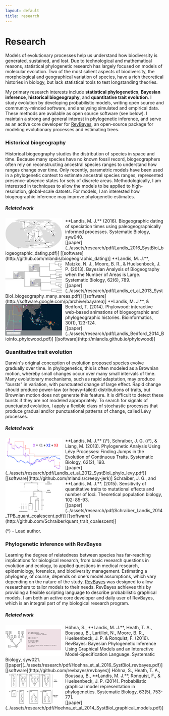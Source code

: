 ```yaml
---
layout: default
title: research
---
```

<h1>Research</h1>

Models of evolutionary processes help us understand how biodiversity is generated, sustained, and lost.
Due to technological and mathematical reasons, statistical phylogenetic research has largely focused on models of molecular evolution.
Two of the most salient aspects of biodiversity, the morphological and geographical variation of species, have a rich theoretical histories in biology, but lack statistical tools to test longstanding theories.

My primary research interests include **statistical phylogenetics**, **Bayesian inference**, **historical biogeography**, and **quantitative trait evolution**.
I study evolution by developing probabilistic models, writing open source and community-minded software, and analysing simulated and empirical data.
These methods are available as open source software (see below).
I maintain a strong and general interest in phylogenetic inference, and serve as an active core developer for [RevBayes](http://revbayes.com), an open-source package for modeling evolutionary processes and estimating trees.

### Historical biogeography


Historical biogeography studies the distribution of species in space and time.
Because many species have no known fossil record, biogeographers often rely on reconstructing ancestral species ranges to understand how ranges change over time.
Only recently, parametric models have been used in a phylogenetic context to estimate ancestral species ranges, represented presence-absence states for sets of discrete areas.
Methodologically, I am interested in techniques to allow the models to be applied to high-resolution, global-scale datsets.
For models, I am interested how biogeographic inference may improve phylogenetic estimates.

##### Related work

<img src="../assets/research/img/Landis_2016_SystBiol_biogeographic_dating.png" style="float: left; margin:0px 10px 0px 0px" height="100" width="180">
**Landis, M. J.** (2016). Biogeographic dating of speciation times using paleogeographically informed processes. Systematic Biology, syw040.
<br>[[paper](../assets/research/pdf/Landis_2016_SystBiol_biogeographic_dating.pdf)]  [[software](http://github.com/mlandis/biogeographic_dating)]

<img src="../assets/research/img/Landis_et_al_2013_SystBiol_biogeography_many_areas.png" style="float: left; margin:0px 10px 0px 0px" height="100" width="180">
**Landis, M. J.**, Matzke, N. J., Moore, B. R., & Huelsenbeck, J. P. (2013). Bayesian Analysis of Biogeography when the Number of Areas is Large. Systematic Biology, 62(6), 789.
<br>[[paper](../assets/research/pdf/Landis_et_al_2013_SystBiol_biogeography_many_areas.pdf)]  [[software](http://software.google.com/p/archive/bayarea)]

<img src="../assets/research/img/Landis_Bedford_2014_Bioinfo_phylowood.png" style="float: left; margin:0px 10px 0px 0px" height="100" width="180">
**Landis, M. J.**, & Bedford, T. (2014). Phylowood: interactive web-based animations of biogeographic and phylogeographic histories. Bioinformatics, 30(1), 123-124.
<br>[[paper](../assets/research/pdf/Landis_Bedford_2014_Bioinfo_phylowood.pdf)]  [[software](http://mlandis.github.io/phylowood)]

### Quantitative trait evolution

Darwin's original conception of evolution proposed species evolve gradually over time.
In phylogenetics, this is often modeled as a Brownian motion, whereby small changes occur over many small intervals of time.
Many evolutionary mechanisms, such as rapid adaptation, may produce "bursts" in variation, with punctuated change of large effect.
Rapid change should produce power-law (or heavy-tailed) distributions of traits, but Brownian motion does not generate this feature.
It is difficult to detect these bursts if they are not modeled appropriately.
To search for signals of punctuated evolution, I apply a flexible class of stochastic processes that produce gradual and/or punctuational patterns of change, called Lévy processes.

##### Related work

<img src="../assets/research/img/Landis_et_al_2012_SystBiol_phylo_levy.png" style="float: left; margin:0px 10px 0px 0px" height="100" width="180">
**Landis, M. J.** (\*), Schraiber, J. G. (\*), & Liang, M. (2013). Phylogenetic Analysis Using Lévy Processes: Finding Jumps in the Evolution of Continuous Traits. Systematic Biology, 62(2), 193.
<br>[[paper](../assets/research/pdf/Landis_et_al_2012_SystBiol_phylo_levy.pdf)]  [[software](http://github.com/mlandis/creepy-jerk)]

<img src="../assets/research/img/Schraiber_Landis_2014_TPB_quant_coalescent.png" style="float: left; margin:0px 10px 0px 0px" height="100" width="180">
Schraiber, J. G., and **Landis, M. J.**. (2015). Sensitivity of quantitative traits to mutational effects and number of loci. Theoretical population biology,  102: 85-93.
<br>[[paper](../assets/research/pdf/Schraiber_Landis_2014_TPB_quant_coalescent.pdf)]  [[software](http://github.com/Schraiber/quant_trait_coalescent)]

(\*) - Lead author.

### Phylogenetic inference with RevBayes

Learning the degree of relatedness between species has far-reaching implications for biological research, from basic research questions in evolution and ecology, to applied questions in medical research, epidemiology, forensics, and biodiversity management.
Estimating a phylogeny, of course, depends on one's model assumptions, which vary depending on the nature of the study.
[RevBayes](http://revbayes.com) was designed to allow researchers to tailor models to their needs.
RevBayes achieves this by providing a flexible scripting language to describe probabilistic graphical models.
I am both an active core developer and daily user of RevBayes, which is an integral part of my biological research program.

##### Related work

<img src="../assets/research/img/Hoehna_et_al_2016_SystBiol_revbayes.png" style="float: left; margin:0px 10px 0px 0px" height="100" width="180">
Höhna, S., **Landis, M. J.**, Heath, T. A., Boussau, B., Lartillot, N., Moore, B. R., Huelsenbeck, J. P. & Ronquist, F. (2016). RevBayes: Bayesian Phylogenetic Inference Using Graphical Models and an Interactive Model-Specification Language. Systematic Biology, syw021.
<br>[[paper](../assets/research/pdf/Hoehna_et_al_2016_SystBiol_revbayes.pdf)]  [[software](http://github.com/revbayes/revbayes)]

<img src="../assets/research/img/Hoehna_et_al_2014_SystBiol_graphical_models.png" style="float: left; margin:0px 10px 0px 0px" height="100" width="180">
Höhna, S., Heath, T. A., Boussau, B., **Landis, M. J.**, Ronquist, F., & Huelsenbeck, J. P. (2014). Probabilistic graphical model representation in phylogenetics. Systematic Biology, 63(5), 753-771.
<br>[[paper](../assets/research/pdf/Hoehna_et_al_2014_SystBiol_graphical_models.pdf)]
